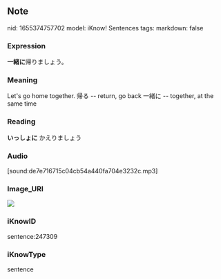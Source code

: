 ## Note
nid: 1655374757702
model: iKnow! Sentences
tags: 
markdown: false

### Expression
<b>一緒に</b>帰りましょう。

### Meaning
Let's go home together.
帰る -- return, go back
一緒に -- together, at the same time

### Reading
<b>いっしょに</b> かえりましょう

### Audio
[sound:de7e716715c04cb54a440fa704e3232c.mp3]

### Image_URI
<img src="e3bcc982140a23e09ed8e6191a70ecbc.jpg">

### iKnowID
sentence:247309

### iKnowType
sentence
